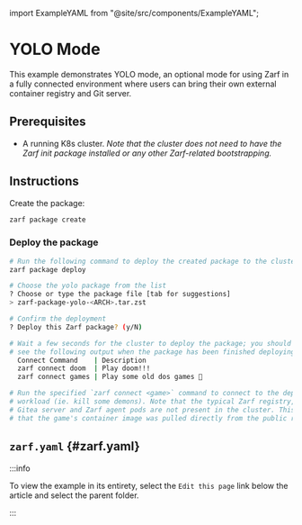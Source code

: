 import ExampleYAML from "@site/src/components/ExampleYAML";

# YOLO Mode

This example demonstrates YOLO mode, an optional mode for using Zarf in a fully connected environment where users can bring their own external container registry and Git server.

## Prerequisites

- A running K8s cluster. _Note that the cluster does not need to have the Zarf init package installed or any other Zarf-related bootstrapping._

## Instructions

Create the package:

``` bash
zarf package create
```

### Deploy the package

```bash
# Run the following command to deploy the created package to the cluster
zarf package deploy

# Choose the yolo package from the list
? Choose or type the package file [tab for suggestions]
> zarf-package-yolo-<ARCH>.tar.zst

# Confirm the deployment
? Deploy this Zarf package? (y/N)

# Wait a few seconds for the cluster to deploy the package; you should
# see the following output when the package has been finished deploying:
  Connect Command    | Description
  zarf connect doom  | Play doom!!!
  zarf connect games | Play some old dos games 🦄

# Run the specified `zarf connect <game>` command to connect to the deployed
# workload (ie. kill some demons). Note that the typical Zarf registry,
# Gitea server and Zarf agent pods are not present in the cluster. This means
# that the game's container image was pulled directly from the public registry and the URL was not mutated by Zarf.
```

## `zarf.yaml` {#zarf.yaml}

:::info

To view the example in its entirety, select the `Edit this page` link below the article and select the parent folder.

:::

<ExampleYAML example="yolo" showLink={false} />
